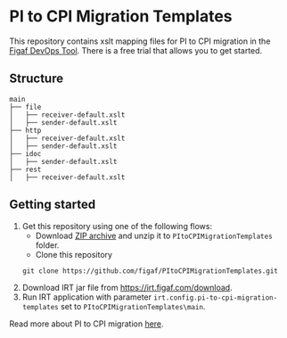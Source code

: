 # PI to CPI Migration Templates
This repository contains xslt mapping files for PI to CPI migration in the [Figaf DevOps Tool](https://figaf.com/figaf-devops-tool/). There is a free trial that allows you to get started. 

## Structure 

```
main
├── file
│   ├── receiver-default.xslt
│   ├── sender-default.xslt 
├── http
│   ├── receiver-default.xslt
│   ├── sender-default.xslt 
├── idoc
│   ├── sender-default.xslt 
├── rest
│   ├── receiver-default.xslt
```

## Getting started

1. Get this repository using one of the following flows:
   - Download [ZIP archive](https://github.com/figaf/PItoCPIMigrationTemplates/archive/refs/heads/master.zip) and unzip it to `PItoCPIMigrationTemplates` folder.
   - Clone this repository
   ```
   git clone https://github.com/figaf/PItoCPIMigrationTemplates.git
   ```
2. Download IRT jar file from https://irt.figaf.com/download.
3. Run IRT application with parameter `irt.config.pi-to-cpi-migration-templates` set to `PItoCPIMigrationTemplates\main`.

Read more about PI to CPI migration [here](https://figaf.com/help/irt/latest/#pi-to-cpi-migration).